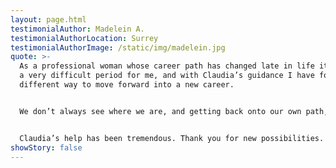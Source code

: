 ```yaml
---
layout: page.html
testimonialAuthor: Madelein A.
testimonialAuthorLocation: Surrey
testimonialAuthorImage: /static/img/madelein.jpg
quote: >-
  As a professional woman whose career path has changed late in life it has been
  a very difficult period for me, and with Claudia’s guidance I have found a
  different way to move forward into a new career.


  We don’t always see where we are, and getting back onto our own path, to move into a positive direction is amazing, especially when we get ourselves into a situation where we cannot see ourselves as worthy or even good enough to do something new to expand our own ideas of  who we are.


  Claudia’s help has been tremendous. Thank you for new possibilities.
showStory: false
---
```

